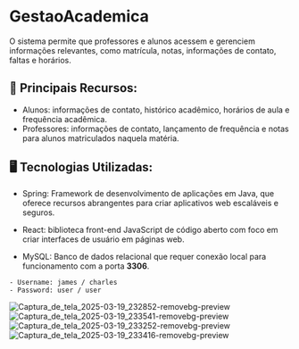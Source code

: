 # GestaoAcademica

O sistema permite que professores e alunos acessem e gerenciem informações relevantes, como matrícula, notas, informações de contato, faltas e horários.

## 📌 Principais Recursos:

- Alunos: informações de contato, histórico acadêmico, horários de aula e frequência acadêmica.
- Professores: informações de contato, lançamento de frequência e notas para alunos matriculados naquela matéria.

## 🖥️ Tecnologias Utilizadas:

- Spring: Framework de desenvolvimento de aplicações em Java, que oferece recursos abrangentes para criar aplicativos web escaláveis e seguros.

- React: biblioteca front-end JavaScript de código aberto com foco em criar interfaces de usuário em páginas web. 

- MySQL: Banco de dados relacional que requer conexão local para funcionamento com a porta **3306**.
```
- Username: james / charles
- Password: user / user
```

![Captura_de_tela_2025-03-19_232852-removebg-preview](https://github.com/user-attachments/assets/ca0effee-d6c9-456b-ac0f-4f4a62367b14)
![Captura_de_tela_2025-03-19_233541-removebg-preview](https://github.com/user-attachments/assets/ef4b918c-0638-43f4-bea5-0cf65d67df73)
![Captura_de_tela_2025-03-19_233252-removebg-preview](https://github.com/user-attachments/assets/124b523c-c09f-4c0a-bb97-9d5af3452e1f)
![Captura_de_tela_2025-03-19_233416-removebg-preview](https://github.com/user-attachments/assets/643d9405-d6c3-48b9-8155-14693a803b4f)

